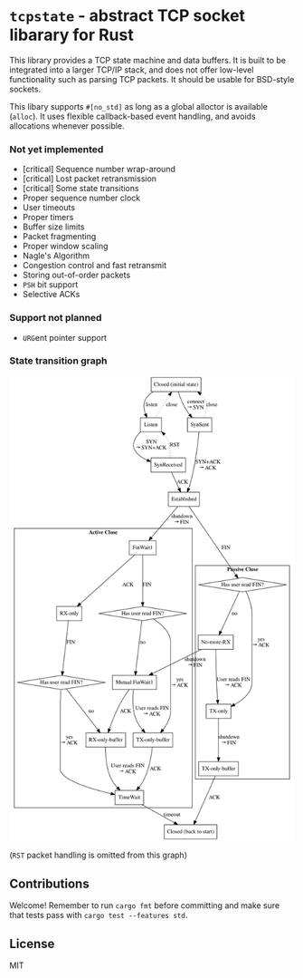 # `tcpstate` - abstract TCP socket libarary for Rust

This library provides a TCP state machine and data buffers. It is built to be integrated into a larger TCP/IP stack, and does not offer low-level functionality such as parsing TCP packets. It should be usable for BSD-style sockets.

This libary supports `#[no_std]` as long as a global alloctor is available (`alloc`). It uses flexible callback-based event handling, and avoids allocations whenever possible.

### Not yet implemented

* [critical] Sequence number wrap-around
* [critical] Lost packet retransmission
* [critical] Some state transitions
* Proper sequence number clock
* User timeouts
* Proper timers
* Buffer size limits
* Packet fragmenting
* Proper window scaling
* Nagle's Algorithm
* Congestion control and fast retransmit
* Storing out-of-order packets
* `PSH` bit support
* Selective ACKs

### Support not planned

* `URG`ent pointer support

### State transition graph

![state transition graph](docs/images/state.svg)

(`RST` packet handling is omitted from this graph)

## Contributions

Welcome! Remember to run `cargo fmt` before committing and make sure that tests pass with `cargo test --features std`.

## License

MIT
